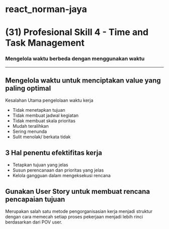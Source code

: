 # react_norman-jaya
# (31) Profesional Skill 4 - Time and Task Management

### Mengelola waktu berbeda dengan menggunakan waktu
______
## Mengelola waktu untuk menciptakan value yang paling optimal
Kesalahan Utama pengelolaan waktu kerja
- Tidak menetapkan tujuan
- Tidak membuat jadwal kegiatan
- Tidak membuat skala prioritas
- Mudah teralihkan
- Sering menunda
- Sulit menolak/ berkata tidak

## 3 Hal penentu efektifitas kerja
- Tetapkan tujuan yang jelas
- Susun perencanaan dan prioritas yang jelas
- Kelola gangguan dalam mengeksekusi rencana

## Gunakan User Story untuk membuat rencana pencapaian tujuan
Merupakan salah satu metode pengorganisasian kerja menjadi struktur dengan cara memecah setiap proses pekerjaan menjadi lebih rinci berdasarkan dari POV user.

